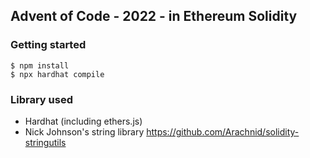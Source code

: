 
## Advent of Code - 2022 - in Ethereum Solidity 



### Getting started 

```shell
$ npm install 
$ npx hardhat compile
```


### Library used 
- Hardhat (including ethers.js)
- Nick Johnson's string library https://github.com/Arachnid/solidity-stringutils